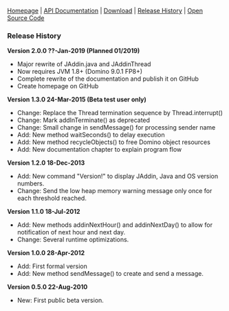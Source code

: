 [Homepage](README.md) | [API Documentation](api/index.html) | [Download](DOWNLOAD.md) | [Release History](HISTORY.md) | [Open Source Code](https://github.com/AndyBrunner/Domino-JAddin)

### Release History

**Version 2.0.0 ??-Jan-2019 (Planned 01/2019)**

- Major rewrite of JAddin.java and JAddinThread
- Now requires JVM 1.8+ (Domino 9.0.1 FP8+)
- Complete rewrite of the documentation and publish it on GitHub
- Create homepage on GitHub

**Version 1.3.0 24-Mar-2015 (Beta test user only)**
- Change: Replace the Thread termination sequence by Thread.interrupt()
- Change: Mark addInTerminate() as deprecated
- Change: Small change in sendMessage() for processing sender name
- Add: New method waitSeconds() to delay execution
- Add: New method recycleObjects() to free Domino object resources
- Add: New documentation chapter to explain program flow

**Version 1.2.0 18-Dec-2013**

- Add: New command "Version!" to display JAddin, Java and OS version numbers.
- Change: Send the low heap memory warning message only once for each threshold reached.

**Version 1.1.0 18-Jul-2012**

- Add: New methods addinNextHour() and addinNextDay() to allow for notification of next hour and next day.
- Change: Several runtime optimizations.

**Version 1.0.0 28-Apr-2012**

- Add: First formal version
- Add: New method sendMessage() to create and send a message.

**Version 0.5.0 22-Aug-2010**

- New: First public beta version.
